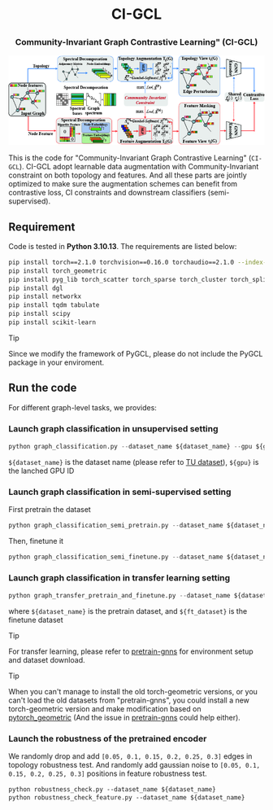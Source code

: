 
<h1 align="center"> <p>CI-GCL</p></h1>
<h3 align="center">
    <p>Community-Invariant Graph Contrastive Learning" (CI-GCL)</p>
</h3>

![Overall Framework](./OverallFramework.jpg)


This is the code for "Community-Invariant Graph Contrastive Learning" (`CI-GCL`).
CI-GCL adopt learnable data augmentation with Community-Invariant constraint on both topology and features. 
And all these parts are jointly optimized to make sure the augmentation schemes can benefit from contrastive loss, CI constraints and downstream classifiers (semi-supervised).

## Requirement

Code is tested in **Python 3.10.13**. The requirements are listed below:
```bash
pip install torch==2.1.0 torchvision==0.16.0 torchaudio==2.1.0 --index-url https://download.pytorch.org/whl/cu118
pip install torch_geometric
pip install pyg_lib torch_scatter torch_sparse torch_cluster torch_spline_conv -f https://data.pyg.org/whl/torch-2.1.0+cu118.html
pip install dgl
pip install networkx
pip install tqdm tabulate
pip install scipy
pip install scikit-learn
```

> [!TIP]
> Since we modify the framework of PyGCL, please do not include the PyGCL package in your enviroment.


## Run the code

For different graph-level tasks, we provides:

### Launch graph classification in unsupervised setting
```python
python graph_classification.py --dataset_name ${dataset_name} --gpu ${gpu}
```

`${dataset_name}` is the dataset name (please refer to [TU dataset](https://chrsmrrs.github.io/datasets/docs/datasets/)), `${gpu}` is the lanched GPU ID


### Launch graph classification in semi-supervised setting
First pretrain the dataset
```python
python graph_classification_semi_pretrain.py --dataset_name ${dataset_name}
```
Then, finetune it
```python
python graph_classification_semi_finetune.py --dataset_name ${dataset_name}
```


### Launch graph classification in transfer learning setting

```python
python graph_transfer_pretrain_and_finetune.py --dataset_name ${dataset_name} --ft_dataset ${ft_dataset}
```
where `${dataset_name}` is the pretrain dataset, and `${ft_dataset}` is the finetune dataset


> [!TIP]
> For transfer learning, please refer to [pretrain-gnns](https://github.com/snap-stanford/pretrain-gnns) for environment setup and dataset download.

> [!TIP]
> When you can't manage to install the old torch-geometric versions, or you can't load the old datasets from "pretrain-gnns", you could install a new torch-geometric version and make modification based on [pytorch_geometric](https://github.com/pyg-team/pytorch_geometric/discussions/4502) (And the issue in [pretrain-gnns](https://github.com/snap-stanford/pretrain-gnns/issues/14) could help either).


### Launch the robustness of the pretrained encoder
We randomly drop and add `[0.05, 0.1, 0.15, 0.2, 0.25, 0.3]` edges in topology robustness test.
And randomly add gaussian noise to `[0.05, 0.1, 0.15, 0.2, 0.25, 0.3]` positions in feature robustness test.
```
python robustness_check.py --dataset_name ${dataset_name}
python robustness_check_feature.py --dataset_name ${dataset_name}
```
